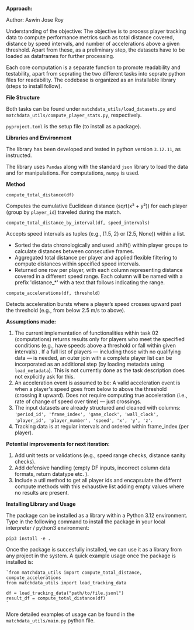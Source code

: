**Approach:**

Author: Aswin Jose Roy

Understanding of the objective: The objective is to process player tracking data to compute performance metrics such as total distance covered, distance by speed intervals, and number of accelerations above a given threshold. Apart from these, as a preliminary step, the datasets have to be loaded as dataframes for further processing.  

Each core computation is a separate function to promote readability and testability, apart from seprating the two different tasks into seprate python files for readability. The codebase is organized as an installable library (steps to install follow). 


**File Structure**

Both tasks can be found under `matchdata_utils/load_datasets.py` and `matchdata_utils/compute_player_stats.py`, respectively. 

`pyproject.toml` is the setup file (to install as a package). 


**Libraries and Environment**

The library has been developed and tested in python version `3.12.11`, as instructed. 

The library uses `Pandas` along with the standard `json` library to load the data and for manipulations. For computations, `numpy` is used. 

**Method**


`compute_total_distance(df)
`

Computes the cumulative Euclidean distance (sqrt(x² + y²)) for each player (group by `player_id`) traveled during the match. 


`compute_total_distance_by_interval(df, speed_intervals)
`

Accepts speed intervals as tuples (e.g., (1.5, 2) or (2.5, None)) within a list. 

* Sorted the data chronologically and used .shift() within player groups to calculate distances between consecutive frames.
* Aggregated total distance per player and applied flexible filtering to compute distances within specified speed intervals.
* Returned one row per player, with each column representing distance covered in a different speed range. Each column will be named with a prefix 'distance_*' with a text that follows indicating the range.   

`compute_accelerations(df, threshold)
`

Detects acceleration bursts where a player’s speed crosses upward past the threshold (e.g., from below 2.5 m/s to above). 

**Assumptions made:** 

1. The current implementation of functionalities within task 02 (computations) returns results only for players who meet the specified conditions (e.g., have speeds above a threshold or fall within given intervals) . If a full list of players — including those with no qualifying data — is needed, an outer join with a complete player list can be incorporated as an additional step (by loading metadata using `load_metadata`). This is not currently done as the task description does not explicitly ask for this.  
2. An acceleration event is assumed to be: A valid acceleration event is when a player's speed goes from below to above the threshold (crossing it upward). Does not require computing true acceleration (i.e., rate of change of speed over time) — just crossings. 
3. The input datasets are already structured and cleaned with columns: `'period_id', 'frame_index', 'game_clock', 'wall_clock', 'player_id', 'player_number', 'speed', 'x', 'y', 'z'`.
4. Tracking data is at regular intervals and ordered within frame_index (per player).



**Potential improvements for next iteration:**

1. Add unit tests or validations (e.g., speed range checks, distance sanity checks).
2. Add defensive handling (empty DF inputs, incorrect column data formats, return datatype etc. ).
3. Include a util method to get all player ids and encapsulate the differnt compute methods with this exhaustive list adding empty values where no results are present. 


**Installing Library and Usage**

The package can be installed as a library within a Python 3.12 environment. Type in the following command to install the package in your local interpreter / python3 environment:

    pip3 install -e .
    
Once the package is succesfully installed, we can use it as a library from any project in the system. 
A quick example usage once the package is installed is: 

    `from matchdata_utils import compute_total_distance, compute_accelerations
    from matchdata_utils import load_tracking_data
    
    df = load_tracking_data("path/to/file.jsonl")
    result_df = compute_total_distance(df)
    `

More detailed examples of usage can be found in the `matchdata_utils/main.py` python file. 



